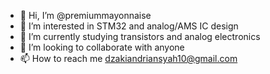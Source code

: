 - 👋 Hi, I’m @premiummayonnaise
- 👀 I’m interested in STM32 and analog/AMS IC design
- 🌱 I’m currently studying transistors and analog electronics
- 💞️ I’m looking to collaborate with anyone
- 📫 How to reach me dzakiandriansyah10@gmail.com

<!---
premiummayonnaise/premiummayonnaise is a ✨ special ✨ repository because its `README.md` (this file) appears on your GitHub profile.
You can click the Preview link to take a look at your changes.
--->
